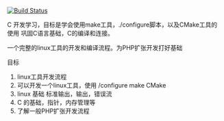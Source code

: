 [![Build Status](https://travis-ci.org/maeteno/study-c.svg?branch=master)](https://travis-ci.org/maeteno/study-c)

C 开发学习，目标是学会使用make工具，./configure脚本，以及CMake工具的使用
巩固C语言基础，C的编译和连接。

一个完整的linux工具的开发和编译流程。为PHP扩张开发打好基础

目标
1. linux工具开发流程
2. 可以开发一个linux工具，使用 /configure make CMake 
3. linux 基础 标准输出，输出，错误流
4. C 的基础，指针，内存管理等
5. 了解一般PHP扩张开发流程
